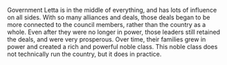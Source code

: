 Government
	Letta is in the middle of everything, and has lots of influence on all sides. With so many alliances and deals, those deals began to be more connected to the council members, rather than the country as a whole. Even after they were no longer in power, those leaders still retained the deals, and were very prosperous. Over time, their families grew in power and created a rich and powerful noble class. This noble class does not technically run the country, but it does in practice.